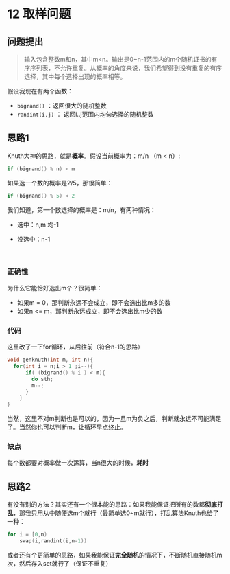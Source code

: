 # 12 取样问题

## 问题提出

> 输入包含整数m和n，其中m<n。输出是0~n-1范围内的m个随机证书的有序序列表，不允许重复。从概率的角度来说，我们希望得到没有重复的有序选择，其中每个选择出现的概率相等。

假设我现在有两个函数：

- `bigrand()` ：返回很大的随机整数
- `randint(i,j)` ： 返回i..j范围内均匀选择的随机整数

## 思路1

Knuth大神的思路，就是**概率**。假设当前概率为：m/n （m < n）:  

```c
if (bigrand() % n) < m
```

如果选一个数的概率是2/5，那很简单：

```c
if (bigrand() % 5) < 2
```



我们知道，第一个数选择的概率是：m/n，有两种情况：

- 选中：n,m 均-1

- 没选中：n-1

  ​

### 正确性

为什么它能恰好选出m个？很简单：

- 如果m = 0，那判断永远不会成立，即不会选出比m多的数
- 如果n <= m，那判断永远成立，即不会选出比m少的数



### 代码

这里改了一下for循环，从后往前（符合n-1的思路）

```c
void genknuth(int m, int n){
  for(int i = n;i > 1 ;i--){
      if( (bigrand() % i ) < m){
        do sth;
        m--;
      }
    }
}
```

当然，这里不对m判断也是可以的，因为一旦m为负之后，判断就永远不可能满足了。当然你也可以判断m，让循环早点终止。



###  缺点

每个数都要对概率做一次运算，当n很大的时候，**耗时**





## 思路2

有没有别的方法？其实还有一个很本能的思路：如果我能保证把所有的数都**彻底打乱**，那我只用从中随便选m个就行（最简单选0~m就行），打乱算法Knuth也给了一种：

```c
for i = [0,n)
    swap(i,randint(i,n-1))
```









或者还有个更简单的思路，如果我能保证**完全随机**的情况下，不断随机直接随机m次，然后存入set就行了（保证不重复）



